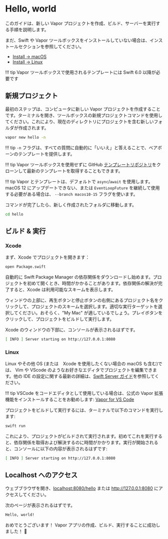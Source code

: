 # Hello, world

このガイドは、新しい Vapor プロジェクトを作成、ビルド、サーバーを実行する手順を説明します。

まだ、Swift や Vapor ツールボックスをインストールしていない場合は、インストールセクションを参照してください。

- [Install &rarr; macOS](../install/macos.ja.md)
- [Install &rarr; Linux](../install/linux.ja.md)

!!! tip
	Vapor ツールボックスで使用されるテンプレートには Swift 6.0 以降が必要です

## 新規プロジェクト

最初のステップは、コンピュータに新しい Vapor プロジェクトを作成することです。ターミナルを開き、ツールボックスの新規プロジェクトコマンドを使用してください。これにより、現在のディレクトリにプロジェクトを含む新しいフォルダが作成されます。

```sh
vapor new hello -n
```

!!! tip
	`-n` フラグは、すべての質問に自動的に「いいえ」と答えることで、ベアボーンのテンプレートを提供します。

!!! tip
		Vapor ツールボックスを使用せずに GitHub [テンプレートリポジトリ](https://github.com/vapor/template-bare)をクローンして最新のテンプレートを取得することもできます。

!!! tip
	Vapor とテンプレートは、デフォルトで `async`/`await` を使用します。
	macOS 12 にアップデートできない、または `EventLoopFuture` を継続して使用する必要がある場合は、
	`--branch macos10-15` フラグを使います。

コマンドが完了したら、新しく作成されたフォルダに移動します。


```sh
cd hello
```

## ビルド & 実行

### Xcode

まず、Xcode でプロジェクトを開きます：

```sh
open Package.swift
```

自動的に Swift Package Manager の依存関係をダウンロードし始めます。プロジェクトを初めて開くとき、時間がかかることがあります。依存関係の解決が完了すると、Xcode は利用可能なスキームを表示します。

ウィンドウの上部に、再生ボタンと停止ボタンの右側にあるプロジェクト名をクリックして、プロジェクトのスキームを選択します。適切な実行ターゲットを選択してください。おそらく、"My Mac" が適しているでしょう。プレイボタンをクリックして、プロジェクトをビルドして実行します。

Xcode のウィンドウの下部に、コンソールが表示されるはずです。

```sh
[ INFO ] Server starting on http://127.0.0.1:8080
```

### Linux

Linux やその他 OS (または　Xcode を使用したくない場合の macOS も含む)では、 Vim や VScode のようなお好きなエディタでプロジェクトを編集できます。他の IDE の設定に関する最新の詳細は、[Swift Server ガイド](https://github.com/swift-server/guides/blob/main/docs/setup-and-ide-alternatives.md)を参照してください。

!!! tip
    VSCode をコードエディタとして使用している場合は、公式の Vapor 拡張機能をインストールすることをお勧めします: [Vapor for VS Code](https://marketplace.visualstudio.com/items?itemName=Vapor.vapor-vscode)

プロジェクトをビルドして実行するには、ターミナルで以下のコマンドを実行します:

```sh
swift run
```

これにより、プロジェクトがビルドされて実行されます。初めてこれを実行すると、依存関係を取得および解決するのに時間がかかります。実行が開始されると、コンソールに以下の内容が表示されるはずです:

```sh
[ INFO ] Server starting on http://127.0.0.1:8080
```

## Localhost へのアクセス

ウェブブラウザを開き、<a href="http://localhost:8080/hello" target="_blank">localhost:8080/hello</a> または <a href="http://127.0.0.1:8080" target="_blank">http://127.0.0.1:8080</a> にアクセスしてください。

次のページが表示されるはずです。


```html
Hello, world!
```

おめでとうございます！ Vapor アプリの作成、ビルド、実行することに成功しました！ 🎉
